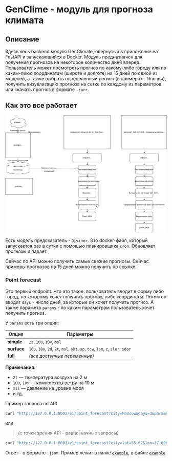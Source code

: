 # GenClime - модуль для прогноза климата

## Описание

Здесь весь backend модуля GenClimate, обернутый в приложение на FastAPI и запускающийся в Docker.
Модуль предназначен для получения прогнозов на некоторое количество дней вперед. Пользователь может посмотреть прогноз по какому-либо городу или по каким-лиюо координатам (широте и долготе) на 15 дней по одной из моделей, а также выбрать определенный регион (в примерах - Япония), получить визуализацию прогноза на сетке по каждому из параметров или скачать прогноз в формате `.zarr`.

## Как это все работает

![Архитектура](imgs/backend_scheme.svg)

Есть модель предсказатель - `Diviner`. Это docker-файл, который запускается раз в сутки с помощью планировщика `cron`. Обновляет прогнозы и падает. 

Сейчас по API можно получить самые свежие прогнозы. Сейчас примеры прогнозов на 15 дней можно получить по ссылке.

### Point forecast

Это первый endpoint. Что это такое: пользователь вводит в форму либо город, по которому хочет получить прогноз, либо координаты. Потом он вводит `days` - число дней, за которые он хочет получить прогноз. А также параметр `params` - по каким параметрам пользователь хочет получить прогноз.

У `params` есть три опции: 

| Опция       | Параметры                                                                       |
| ----------- | ------------------------------------------------------------------------------- |
| **simple**  | `2t`, `10u`, `10v`, `msl`                                                       |
| **surface** | `10u`, `10v`, `2d`, `2t`, `msl`, `skt`, `sp`, `tcw`, `lsm`, `z`, `slor`, `sdor` |
| **full**    | *(все доступные переменные)*                                                    |

**Примечания**:

* `2t` — температура воздуха на 2 м
* `10u`, `10v` — компоненты ветра на 10 м
* `msl` — давление на уровне моря
*  и тд.

Пример запроса по API

```bash
curl "http://127.0.0.1:8003/v1/point_forecast?city=Moscow&days=3&params=surface&mode=base&model=medium"
```

или

> (с точки зрения API - равнозначные запросы)

```bash
curl "http://127.0.0.1:8003/v1/point_forecast?city=lat=55.62&lon=37.606&days=3&params=surface&mode=base&model=medium"
```
Ответ - в формате `.json`. Пример лежит в папке [`example`](./example), в файле [`example`](./example/out_point.json)




